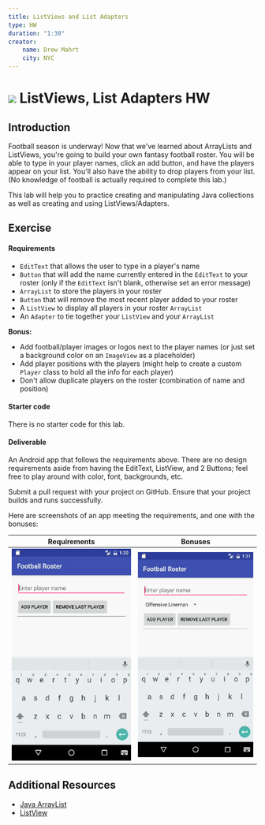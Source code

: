 ```yaml
---
title: ListViews and List Adapters
type: HW
duration: "1:30"
creator:
    name: Drew Mahrt
    city: NYC
---
```



# ![](https://ga-dash.s3.amazonaws.com/production/assets/logo-9f88ae6c9c3871690e33280fcf557f33.png) ListViews, List Adapters HW

## Introduction

Football season is underway! Now that we've learned about ArrayLists and ListViews, you're going to build your own fantasy football roster. You will be able to type in your player names, click an add button, and have the players appear on your list. You'll also have the ability to drop players from your list. (No knowledge of football is actually required to complete this lab.)

This lab will help you to practice creating and manipulating Java collections as well as creating and using ListViews/Adapters.

## Exercise

#### Requirements

- `EditText` that allows the user to type in a player's name
- `Button` that will add the name currently entered in the `EditText` to your roster (only if the `EditText` isn't blank, otherwise set an error message)
- `ArrayList` to store the players in your roster
- `Button` that will remove the most recent player added to your roster
- A `ListView` to display all players in your roster `ArrayList`
- An `Adapter` to tie together your `ListView` and your `ArrayList`

**Bonus:**
- Add football/player images or logos next to the player names (or just set a background color on an `ImageView` as a placeholder)
- Add player positions with the players (might help to create a custom `Player` class to hold all the info for each player)
- Don't allow duplicate players on the roster (combination of name and position)

#### Starter code

There is no starter code for this lab.

#### Deliverable

An Android app that follows the requirements above. There are no design requirements aside from having the EditText, ListView, and 2 Buttons; feel free to play around with color, font, backgrounds, etc.

Submit a pull request with your project on GitHub. Ensure that your project builds and runs successfully.

Here are screenshots of an app meeting the requirements, and one with the bonuses:

| Requirements | Bonuses |
| --- | --- |
| ![Requirements](screenshots/requirements.gif) | ![Bonuses](screenshots/bonuses.gif) |

## Additional Resources

- [Java ArrayList](https://docs.oracle.com/javase/8/docs/api/java/util/ArrayList.html)
- [ListView](http://developer.android.com/guide/topics/ui/layout/listview.html)
